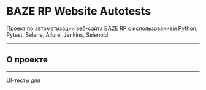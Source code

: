 # BAZE RP Website Autotests
Проект по автоматизации веб-сайта BAZE RP с использованием Python, Pytest, Selene, Allure, Jenkins, Selenoid.

---

## О проекте

---
UI-тесты для 
